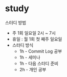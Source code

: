 # study

스터디 방법

* 주 1회 일요일 2시 ~ 7시
* 휴일 : 월 1회 첫 째주 일요일
* 스터디 방식
  * 1h - Commit Log 공부
  * 1h - 세미나
  * 1h - 다음 스터디 준비
  * 2h - 개인 공부
